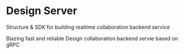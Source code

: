 # Design Server
Structure &amp; SDK for building realtime collaboration backend service


Blazing fast and reliable Design collaboration backend servie based on gRPC
